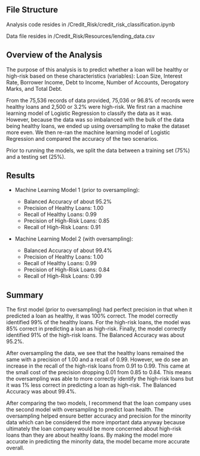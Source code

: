 ## File Structure

Analysis code resides in /Credit_Risk/credit_risk_classification.ipynb

Data file resides in /Credit_Risk/Resources/lending_data.csv


## Overview of the Analysis

The purpose of this analysis is to predict whether a loan will be healthy or high-risk based on these characteristics (variables): Loan Size, Interest Rate, Borrower Income, Debt to Income, Number of Accounts, Derogatory Marks, and Total Debt. 

From the 75,536 records of data provided, 75,036 or 96.8% of records were healthy loans and 2,500 or 3.2% were high-risk. We first ran a machine learning model of Logistic Regression to classify the data as it was. However, because the data was so imbalanced with the bulk of the data being healthy loans, we ended up using oversampling to make the dataset more even. We then re-ran the machine learning model of Logistic Regression and compared the accuracy of the two scenarios.

Prior to running the models, we split the data between a training set (75%) and a testing set (25%).


## Results

* Machine Learning Model 1 (prior to oversampling):
  * Balanced Accuracy of about 95.2%
  * Precision of Healthy Loans: 1.00
  * Recall of Healthy Loans: 0.99
  * Precision of High-Risk Loans: 0.85
  * Recall of High-Risk Loans: 0.91


* Machine Learning Model 2 (with oversampling):
  * Balanced Accuracy of about 99.4%
  * Precision of Healthy Loans: 1.00
  * Recall of Healthy Loans: 0.99
  * Precision of High-Risk Loans: 0.84
  * Recall of High-Risk Loans: 0.99

## Summary

The first model (prior to oversampling) had perfect precision in that when it predicted a loan as healthy, it was 100% correct. The model correctly identified 99% of the healthy loans. For the high-risk loans, the model was 85% correct in predicting a loan as high-risk. Finally, the model correctly identified 91% of the high-risk loans. The Balanced Accuracy was about 95.2%.

After oversampling the data, we see that the healthy loans remained the same with a precision of 1.00 and a recall of 0.99. However, we do see an increase in the recall of the high-risk loans from 0.91 to 0.99. This came at the small cost of the precision dropping 0.01 from 0.85 to 0.84. This means the oversampling was able to more correctly identify the high-risk loans but it was 1% less correct in predicting a loan as high-risk. The Balanced Accuracy was about 99.4%.

After comparing the two models, I recommend that the loan company uses the second model with oversampling to predict loan health. The oversampling helped ensure better accuracy and precision for the minority data which can be considered the more important data anyway because ultimately the loan company would be more concerned about high-risk loans than they are about healthy loans. By making the model more accurate in predicting the minority data, the model became more accurate overall.
